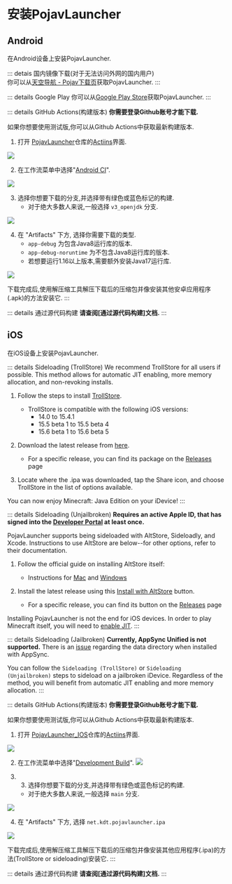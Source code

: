 # 安装PojavLauncher

## Android
在Android设备上安装PojavLauncher.

::: detais 国内镜像下载(对于无法访问外网的国内用户)  
你可以从[天空导航 - Pojav下载页](https://mc.skycraft.cn/pojav/download)获取PojavLauncher.
:::

::: details Google Play
你可以从[Google Play Store](https://play.google.com/store/apps/details?id=net.kdt.pojavlaunch)获取PojavLauncher.
:::

::: details GitHub Actions(构建版本)
**你需要登录Github账号才能下载.**

如果你想要使用测试版,你可以从Github Actions中获取最新构建版本.

1. 打开 [PojavLauncher](https://github.com/PojavLauncherTeam/PojavLauncher)仓库的[Actiins](https://github.com/PojavLauncherTeam/PojavLauncher/actions)界面.

![](./images/Actions/android/Android-Actions-1.png)

2. 在工作流菜单中选择"[Android CI](https://github.com/PojavLauncherTeam/PojavLauncher/actions/workflows/android.yml)".

![](./images/Actions/android/Android-Actions-2.png)

3. 选择你想要下载的分支,并选择带有绿色或蓝色标记的构建.
    - 对于绝大多数人来说,一般选择 `v3_openjdk` 分支.

![](./images/Actions/android/Android-Actions-3.png)

4. 在 "Artifacts" 下方, 选择你需要下载的类型.
    - `app-debug` 为包含Java8运行库的版本.
    - `app-debug-noruntime` 为不包含Java8运行库的版本.
    - 若想要运行1.16以上版本,需要额外安装Java17运行库.

![](./images/Actions/android/Android-Actions-4.png)

下载完成后,使用解压缩工具解压下载后的压缩包并像安装其他安卓应用程序(.apk)的方法安装它.
:::

::: details 通过源代码构建
**请查阅[通过源代码构建]文档.**
:::

## iOS
在iOS设备上安装PojavLauncher.

::: details Sideloading (TrollStore)
We recommend TrollStore for all users if possible. This method allows for automatic JIT enabling, more memory allocation, and non-revoking installs.

1. Follow the steps to install [TrollStore](https://github.com/opa334/TrollStore).
    - TrollStore is compatible with the following iOS versions:
        - 14.0 to 15.4.1
        - 15.5 beta 1 to 15.5 beta 4
        - 15.6 beta 1 to 15.6 beta 5

2. Download the latest release from [here](https://github.com/PojavLauncherTeam/PojavLauncher_iOS/releases/latest/download/net.kdt.pojavlauncher.ipa).
    - For a specific release, you can find its package on the [Releases](https://github.com/PojavLauncherTeam/PojavLauncher_iOS/releases) page

3. Locate where the .ipa was downloaded, tap the Share icon, and choose TrollStore in the list of options available.

You can now enjoy Minecraft: Java Edition on your iDevice!
:::

::: details Sideloading (Unjailbroken)
**Requires an active Apple ID, that has signed into the [Developer Portal](https://developer.apple.com/account) at least once.**

PojavLauncher supports being sideloaded with AltStore, Sideloadly, and Xcode. Instructions to use AltStore are below--for other options, refer to their documentation.

1. Follow the official guide on installing AltStore itself:
    - Instructions for [Mac](https://faq.altstore.io/getting-started/how-to-install-altstore-macos) and [Windows](https://faq.altstore.io/getting-started/how-to-install-altstore-windows)
    
2. Install the latest release using this [Install with AltStore](altstore://install?url=https://github.com/PojavLauncherTeam/PojavLauncher_iOS/releases/latest/download/net.kdt.pojavlauncher.ipa) button.
    - For a specific release, you can find its button on the [Releases](https://github.com/PojavLauncherTeam/PojavLauncher_iOS/releases) page

Installing PojavLauncher is not the end for iOS devices. In order to play Minecraft itself, you will need to [enable JIT](./JIT.md).
:::

::: details Sideloading (Jailbroken)
**Currently, AppSync Unified is not supported.** There is an [issue](https://github.com/akemin-dayo/AppSync/issues/108) regarding the data directory when installed with AppSync.

You can follow the `Sideloading (TrollStore)` or `Sideloading (Unjailbroken)` steps to sideload on a jailbroken iDevice. Regardless of the method, you will benefit from automatic JIT enabling and more memory allocation.
:::

::: details GitHub Actions(构建版本)
**你需要登录Github账号才能下载.**  

如果你想要使用测试版,你可以从Github Actions中获取最新构建版本.

1. 打开 [PojavLauncher_IOS](https://github.com/PojavLauncherTeam/PojavLauncher_IOS)仓库的[Actiins](https://github.com/PojavLauncherTeam/PojavLauncher_IOS/actions)界面.

![](./images/Actions/ios/iOS-Actions-1.png)

2. 在工作流菜单中选择"[Development Build](https://github.com/PojavLauncherTeam/PojavLauncher/actions/workflows/)".
![](./images/Actions/ios/iOS-Actions-2.png)

3. 3. 选择你想要下载的分支,并选择带有绿色或蓝色标记的构建.
    - 对于绝大多数人来说,一般选择 `main` 分支.

![](./images/Actions/ios/iOS-Actions-3.png)

4. 在 "Artifacts" 下方, 选择 `net.kdt.pojavlauncher.ipa`

![](./images/Actions/ios/iOS-Actions-4.png)

下载完成后,使用解压缩工具解压下载后的压缩包并像安装其他应用程序(.ipa)的方法(TrollStore or sideloading)安装它.
:::

::: details 通过源代码构建
**请查阅[通过源代码构建]文档.**
:::
